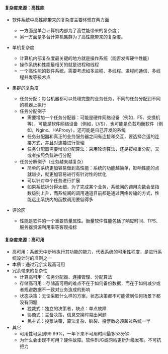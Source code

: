 
#### 复杂度来源：高性能
* 软件系统中高性能带来的复杂度主要体现在两方面
  - 一方面是单台计算机内部为了高性能带来的复杂度；
  - 另一方面是多台计算机集群为了高性能带来的复杂度。
* 单机复杂度
  - 计算机内部复杂度最关键的地方就是操作系统（能否发挥硬件性能）
  - 操作系统和性能最相关的就是进程和线程
  - 一个高性能的软件系统，需要考虑如多进程、多线程、进程间通信、多线程并发等技术点
* 集群的复杂度
  - 任务分配：每台机器都可以处理完整的业务任务，不同的任务分配到不同的机器上执行
  - 任务分配例子
    - 需要增加一个任务分配器：可能是硬件网络设备（例如，F5、交换机等），可能是软件网络设备（例如，LVS），也可能是负载均衡软件（例如，Nginx、HAProxy），还可能是自己开发的系统
    - 任务分配器和真正的业务服务器之间有连接和交互，要选择合适的连接方式，并且对连接进行管理
    - 任务分配器需要增加分配算法：采用轮询算法，还是按权重分配，又或者按照负载进行分配
  - 任务分解例子（业务越来越复杂）
    - 简单的系统更加容易做到高性能：系统的功能越简单，影响性能的点就越少，就更加容易进行有针对性的优化
    - 可以针对单个任务进行扩展
    - 如果系统拆分得太细，为了完成某个业务，系统间的调用次数会呈指数级别上升，而系统间的调用通道目前都是通过网络传输的方式，性能远比系统内的函数调用要低得多

* 评论区
  - 性能是软件的一个重要质量属性。衡量软件性能包括了响应时间、TPS、服务器资源利用率等客观指标


#### 复杂度来源：高可用
* 高可用：系统无中断地执行其功能的能力，代表系统的可用性程度，是进行系统设计时的准则之一
* 本质：通过冗余实现高可用
* 冗余带来的复杂性
  - 计算高可用：任务分配器、连接管理、分配算法
  - 存储高可用：存储高可用的难点不在于如何备份数据，而在于如何减少或者规避数据不一致对业务造成的影响
  - 状态决策：无论采取什么样的方案，状态决策都不可能做到任何场景下都没有问题  
    - 独裁式：独立的决策者，缺点：单点故障
    - 协商式：主备决策，信息交换时易出问题
    - 民主式：投票决策，算法复杂、脑裂、投票数必须超过系统一半
* 其它
  - 可用性可达到99.99%，一年下来不可用时间最多53分钟
  - 为什么会出现不可用？硬件故障。软件BUG或网站更新升级发布。不可抗拒力
